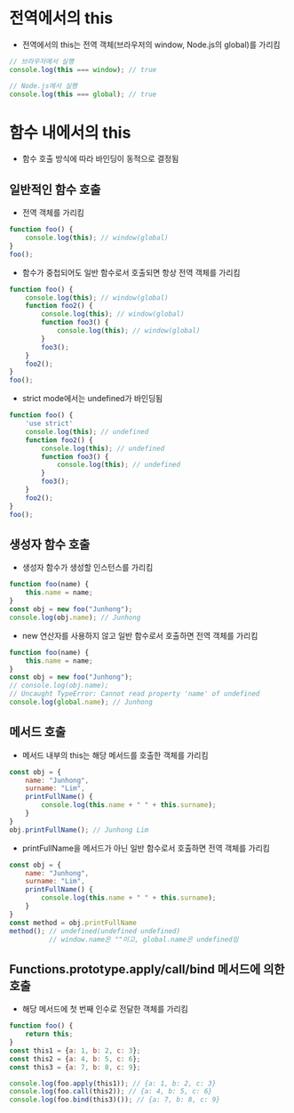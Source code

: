 # 전역에서의 this
* 전역에서의 this는 전역 객체(브라우저의 window, Node.js의 global)를 가리킴
```javascript
// 브라우저에서 실행
console.log(this === window); // true

// Node.js에서 실행
console.log(this === global); // true
```

# 함수 내에서의 this
* 함수 호출 방식에 따라 바인딩이 동적으로 결정됨

## 일반적인 함수 호출
* 전역 객체를 가리킴
```javascript
function foo() {
    console.log(this); // window(global)
}
foo();
```
* 함수가 중첩되어도 일반 함수로서 호출되면 항상 전역 객체를 가리킴
```javascript
function foo() {
    console.log(this); // window(global)
    function foo2() {
        console.log(this); // window(global)
        function foo3() {
            console.log(this); // window(global)
        }
        foo3();
    }
    foo2();
}
foo();
```
* strict mode에서는 undefined가 바인딩됨
```javascript
function foo() {
    'use strict'
    console.log(this); // undefined
    function foo2() {
        console.log(this); // undefined
        function foo3() {
            console.log(this); // undefined
        }
        foo3();
    }
    foo2();
}
foo();
```

## 생성자 함수 호출
* 생성자 함수가 생성할 인스턴스를 가리킴
```javascript
function foo(name) {
    this.name = name;
}
const obj = new foo("Junhong");
console.log(obj.name); // Junhong
```
* new 연산자를 사용하지 않고 일반 함수로서 호출하면 전역 객체를 가리킴
```javascript
function foo(name) {
    this.name = name;
}
const obj = new foo("Junhong");
// console.log(obj.name);
// Uncaught TypeError: Cannot read property 'name' of undefined
console.log(global.name); // Junhong
```

## 메서드 호출
* 메서드 내부의 this는 해당 메서드를 호출한 객체를 가리킴
```javascript
const obj = {
    name: "Junhong",
    surname: "Lim",
    printFullName() {
        console.log(this.name + " " + this.surname);
    }
}
obj.printFullName(); // Junhong Lim
```
* printFullName을 메서드가 아닌 일반 함수로서 호출하면 전역 객체를 가리킴
```javascript
const obj = {
    name: "Junhong",
    surname: "Lim",
    printFullName() {
        console.log(this.name + " " + this.surname);
    }
}
const method = obj.printFullName
method(); // undefined(undefined undefined)
          // window.name은 ""이고, global.name은 undefined임
```

## Functions.prototype.apply/call/bind 메서드에 의한 호출
* 해당 메서드에 첫 번째 인수로 전달한 객체를 가리킴
```javascript
function foo() {
    return this;
}
const this1 = {a: 1, b: 2, c: 3};
const this2 = {a: 4, b: 5, c: 6};
const this3 = {a: 7, b: 8, c: 9};

console.log(foo.apply(this1)); // {a: 1, b: 2, c: 3}
console.log(foo.call(this2)); // {a: 4, b: 5, c: 6}
console.log(foo.bind(this3)()); // {a: 7, b: 8, c: 9}
```
